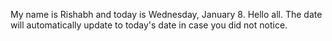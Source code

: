 My name is Rishabh and today is Wednesday, January 8. Hello all. The date will automatically update to today's date in case you did not notice.
